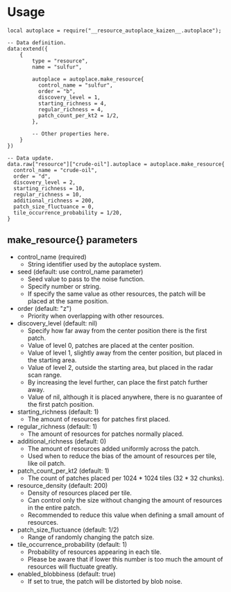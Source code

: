# Usage
```lua:usage
local autoplace = require("__resource_autoplace_kaizen__.autoplace");

-- Data definition.
data:extend({
    {
        type = "resource",
        name = "sulfur",

        autoplace = autoplace.make_resource{
          control_name = "sulfur",
          order = "b",
          discovery_level = 1,
          starting_richness = 4,
          regular_richness = 4,
          patch_count_per_kt2 = 1/2,
        },
        
        -- Other properties here.
    }
})

-- Data update.
data.raw["resource"]["crude-oil"].autoplace = autoplace.make_resource{
  control_name = "crude-oil",
  order = "d",
  discovery_level = 2,
  starting_richness = 10,
  regular_richness = 10,
  additional_richness = 200,
  patch_size_fluctuance = 0,
  tile_occurrence_probability = 1/20,
}
```

## make_resource{} parameters
* control_name (required)
    * String identifier used by the autoplace system.
* seed (default: use control_name parameter)
    * Seed value to pass to the noise function.
    * Specify number or string.
    * If specify the same value as other resources, the patch will be placed at the same position.
* order (default: "z")
    * Priority when overlapping with other resources.
* discovery_level (default: nil)
    * Specify how far away from the center position there is the first patch.
    * Value of level 0, patches are placed at the center position.
    * Value of level 1, slightly away from the center position, but placed in the starting area.
    * Value of level 2, outside the starting area, but placed in the radar scan range.
    * By increasing the level further, can place the first patch further away.
    * Value of nil, although it is placed anywhere, there is no guarantee of the first patch position.
* starting_richness (default: 1)
    * The amount of resources for patches first placed.
* regular_richness (default: 1)
    * The amount of resources for patches normally placed.
* additional_richness (default: 0)
    * The amount of resources added uniformly across the patch.
    * Used when to reduce the bias of the amount of resources per tile, like oil patch.
* patch_count_per_kt2 (default: 1)
    * The count of patches placed per 1024 \* 1024 tiles (32 \* 32 chunks).
* resource_density (default: 200)
    * Density of resources placed per tile.
    * Can control only the size without changing the amount of resources in the entire patch.
    * Recommended to reduce this value when defining a small amount of resources.
* patch_size_fluctuance (default: 1/2)
    * Range of randomly changing the patch size.
* tile_occurrence_probability (default: 1)
    * Probability of resources appearing in each tile.
    * Please be aware that if lower this number is too much the amount of resources will fluctuate greatly.
* enabled_blobbiness (default: true)
    * If set to true, the patch will be distorted by blob noise.

